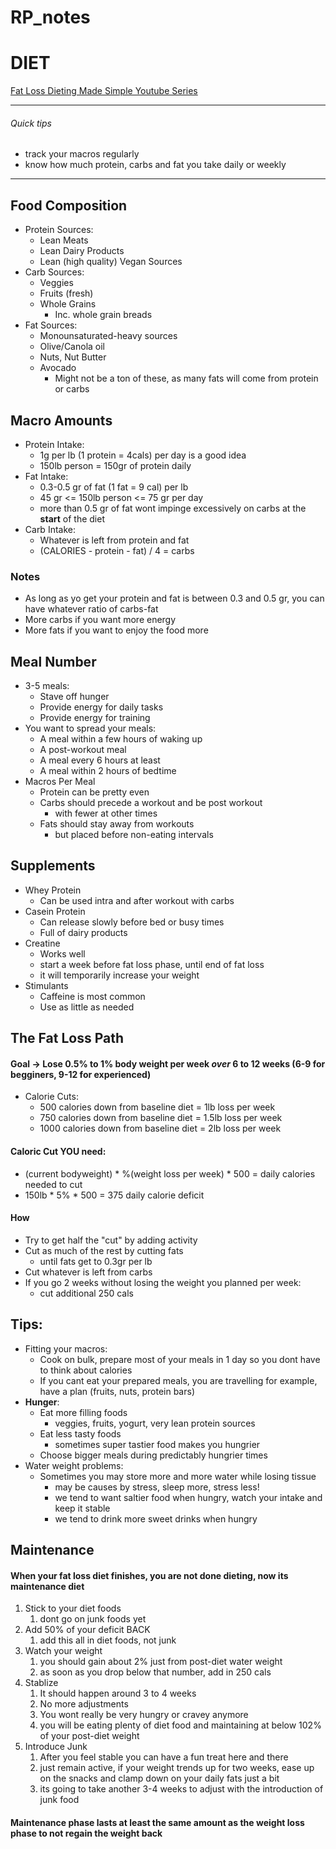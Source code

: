 # RP_notes

# DIET

[Fat Loss Dieting Made Simple Youtube Series](https://www.youtube.com/watch?v=EsNeZjjOOl4&list=PLyqKj7LwU2RulAjHczohbx5OyJQ8TaFM0&index=2)

---
###### Quick tips
* track your macros regularly 
* know how much protein, carbs and fat you take daily or weekly
---

## Food Composition
* Protein Sources:
  * Lean Meats
  * Lean Dairy Products
  * Lean (high quality) Vegan Sources
* Carb Sources:
  * Veggies
  * Fruits (fresh)
  * Whole Grains
    * Inc. whole grain breads
* Fat Sources:
  * Monounsaturated-heavy sources
  * Olive/Canola oil
  * Nuts, Nut Butter
  * Avocado
    * Might not be a ton of these, as many fats will come from protein or carbs

## Macro Amounts
* Protein Intake:
  * 1g per lb (1 protein = 4cals) per day is a good idea
  * 150lb person = 150gr of protein daily
* Fat Intake:
  * 0.3-0.5 gr of fat (1 fat = 9 cal) per lb 
  * 45 gr <= 150lb person <= 75 gr per day
  * more than 0.5 gr of fat wont impinge excessively on carbs at the **start** of the diet
* Carb Intake:
  *  Whatever is left from protein and fat
  *  (CALORIES - protein - fat) / 4 = carbs
### Notes
* As long as yo get your protein and fat is between 0.3 and 0.5 gr, you can have whatever ratio of carbs-fat
* More carbs if you want more energy
* More fats if you want to enjoy the food more 

## Meal Number
* 3-5 meals:
  * Stave off hunger
  * Provide energy for daily tasks
  * Provide energy for training
* You want to spread your meals:
  * A meal within a few hours of waking up
  * A post-workout meal
  * A meal every 6 hours at least
  * A meal within 2 hours of bedtime
* Macros Per Meal
  * Protein can be pretty even
  * Carbs should precede a workout and be post workout
    * with fewer at other times
  * Fats should stay away from workouts
    * but placed before non-eating intervals

## Supplements
* Whey Protein
  * Can be used intra and after workout with carbs
* Casein Protein
  * Can release slowly before bed or busy times
  * Full of dairy products
* Creatine
  * Works well
  * start a week before fat loss phase, until end of fat loss
  * it will temporarily increase your weight
* Stimulants
  * Caffeine is most common
  * Use as little as needed

## The Fat Loss Path
#### Goal -> Lose 0.5% to 1% body weight per week *over* 6 to 12 weeks (6-9 for begginers, 9-12 for experienced)
* Calorie Cuts:
  * 500 calories down from baseline diet = 1lb loss per week
  * 750 calories down from baseline diet = 1.5lb loss per week
  * 1000 calories down from baseline diet = 2lb loss per week
#### Caloric Cut YOU need:
* (current bodyweight) * %(weight loss per week) * 500 = daily calories needed to cut
* 150lb * 5% * 500 = 375 daily calorie deficit

#### How
* Try to get half the "cut" by adding activity
* Cut as much of the rest by cutting fats
  * until fats get to 0.3gr per lb
* Cut whatever is left from carbs
* If you go 2 weeks without losing the weight you planned per week:
  * cut additional 250 cals

## Tips:
* Fitting your macros:
  * Cook on bulk, prepare most of your meals in 1 day so you dont have to think about calories
  * If you cant eat your prepared meals, you are travelling for example, have a plan (fruits, nuts, protein bars)
* **Hunger**:
  * Eat more filling foods
    * veggies, fruits, yogurt, very lean protein sources
  * Eat less tasty foods 
    * sometimes super tastier food makes you hungrier
  * Choose bigger meals during predictably hungrier times
* Water weight problems:
  * Sometimes you may store more and more water while losing tissue
    * may be causes by stress, sleep more, stress less!
    * we tend to want saltier food when hungry, watch your intake and keep it stable
    * we tend to drink more sweet drinks when hungry   

## Maintenance
#### When your fat loss diet finishes, you are not done dieting, now its maintenance diet
1. Stick to your diet foods
    1. dont go on junk foods yet
1. Add 50% of your deficit BACK
    1. add this all in diet foods, not junk
1. Watch your weight
    1. you should gain about 2% just from post-diet water weight
    2. as soon as you drop below that number, add in 250 cals
1. Stablize
    1. It should happen around 3 to 4 weeks 
    2. No more adjustments
    3. You wont really be very hungry or cravey anymore
    4. you will be eating plenty of diet food and maintaining at below 102% of your post-diet weight
1. Introduce Junk
    1. After you feel stable you can have a fun treat here and there
    2. just remain active, if your weight trends up for two weeks, ease up on the snacks and clamp down on your daily fats just a bit
    3. its going to take another 3-4 weeks to adjust with the introduction of junk food
#### Maintenance phase lasts at least the same amount as the weight loss phase to not regain the weight back
